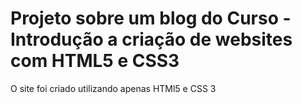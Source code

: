 # Projeto sobre um blog do Curso - Introdução a criação de websites com HTML5 e CSS3
O site foi criado utilizando apenas HTMl5 e CSS 3
